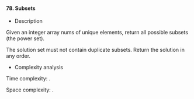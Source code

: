 #### 78. Subsets

* Description

Given an integer array nums of unique elements, return all possible subsets (the power set).

The solution set must not contain duplicate subsets. Return the solution in any order.

* Complexity analysis

Time complexity: .

Space complexity: .